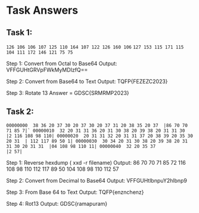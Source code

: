 # Task Answers

## Task 1: 
```126 106 106 107 125 110 164 107 122 126 160 106```
```127 153 115 171 115 104 111 172 146 121 75 75 ```

Step 1: Convert from Octal to Base64
Output: VFFGUHtGRVpFWkMyMDIzfQ==

Step 2: Convert from Base64 to Text
Output: TQFP{FEZEZC2023}

Step 3: Rotate 13
Answer = GDSC{SRMRMP2023}

## Task 2:
```00000000  38 36 20 37 30 20 37 30 20 37 31 20 38 35 20 37  |86 70 70 71 85 7|`
   00000010  32 20 31 31 36 20 31 30 38 20 39 38 20 31 31 30  |2 116 108 98 110|
   00000020  20 31 31 32 20 31 31 37 20 38 39 20 35 30 20 31  | 112 117 89 50 1|
   00000030  30 34 20 31 30 38 20 39 38 20 31 31 30 20 31 31  |04 108 98 110 11|
   00000040  32 20 35 37                                      |2 57|```

Step 1: Reverse hexdump ( xxd -r filename)
Output: 86 70 70 71 85 72 116 108 98 110 112 117 89 50 104 108 98 110 112 57

Step 2: Convert from Decimal to Base64
Output: VFFGUHtlbnpuY2hlbnp9

Step 3: From Base 64 to Text
Output: TQFP{enznchenz}

Step 4: Rot13
Output: GDSC{ramapuram}
